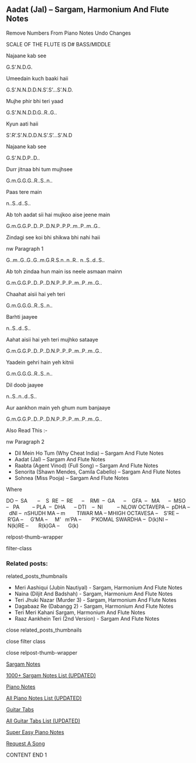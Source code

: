 
## Aadat (Jal) – Sargam, Harmonium And Flute Notes

Remove Numbers From Piano Notes
Undo Changes

SCALE OF THE FLUTE IS D# BASS/MIDDLE

Najaane kab see

G.S’.N.D.G.

Umeedain kuch baaki haii

G.S’.N.N.D.D.N.S’.S’…S’.N.D.

Mujhe phir bhi teri yaad

G.S’.N.N.D.D.G..R..G..

Kyun aati haii

S’.R’.S’.N.D.D.N.S’.S’…S’.N.D

Najaane kab see

G.S’.N.D.P..D..

Durr jitnaa bhi tum mujhsee

G.m.G.G.G..R..S..n..

Paas tere main

n..S..d..S..

Ab toh aadat sii hai mujkoo aise jeene main

G.m.G.G.P..D..P..D.N.P..P.P..m..P..m..G..

Zindagi see koi bhi shikwa bhi nahi haii

nw Paragraph 1

G..m..G..G..G..m.G.R.S.n..n..R.. n..S..d..S..

Ab toh zindaa hun main iss neele asmaan mainn

G.m.G.G.P..D..P..D.N.P..P..P..m..P..m..G..

Chaahat aisii hai yeh teri

G.m.G.G.G..R..S..n..

Barhti jaayee

n..S..d..S..

Aahat aisii hai yeh teri mujhko sataaye

G.m.G.G.P..D..P..D.N.P..P..P..m..P..m..G..

Yaadein gehri hain yeh kitnii

G.m.G.G.G..R..S..n..

Dil doob jaayee

n..S..n..d..S..

Aur aankhon main yeh ghum num banjaaye

G.m.G.G.P..D..P..D.N.P..P..P..m..P..m..G..



Also Read This :-

nw Paragraph 2



* Dil Mein Ho Tum (Why Cheat India) – Sargam And Flute Notes
* Aadat (Jal) – Sargam And Flute Notes
* Raabta (Agent Vinod) (Full Song) – Sargam And Flute Notes
* Senorita (Shawn Mendes, Camila Cabello) – Sargam And Flute Notes
* Sohnea (Miss Pooja) – Sargam And Flute Notes

Where



DO –  SA       –    S  RE  –  RE      –    RMI  –  GA      –    GFA  –   MA      –  MSO  –   PA         – PLA  –  DHA      – DTI    –  NI          – NLOW OCTAVEPA –  pDHA –  dNI –  nSHUDH MA – m        TIWAR MA – MHIGH OCTAVESA –    S’RE –     R’GA –     G’MA –     M’   m’PA –       P’KOMAL SWARDHA –  D(k)NI –       N(k)RE –       R(k)GA –      G(k)



relpost-thumb-wrapper

filter-class

### Related posts:

related_posts_thumbnails

* Meri Aashiqui (Jubin Nautiyal) - Sargam, Harmonium And Flute Notes
* Naina (Diljit And Badshah) - Sargam, Harmonium And Flute Notes
* Teri Jhuki Nazar (Murder 3) - Sargam, Harmonium And Flute Notes
* Dagabaaz Re (Dabangg 2) - Sargam, Harmonium And Flute Notes
* Teri Meri Kahani Sargam, Harmonium And Flute Notes
* Raaz Aankhein Teri (2nd Version) - Sargam And Flute Notes

close related_posts_thumbnails

close filter class

close relpost-thumb-wrapper

[Sargam Notes](https://www.notationsworld.com/sargam-notes.html)

[1000+ Sargam Notes List (UPDATED)](https://www.notationsworld.com/all-songs-list-sargam-notes.html)

[Piano Notes](https://www.notationsworld.com/piano-notes.html)

[All Piano Notes List (UPDATED)](https://www.notationsworld.com/all-songs-list-piano-notes.html)

[Guitar Tabs](https://www.notationsworld.com/guitar-tabs.html)

[All Guitar Tabs List (UPDATED)](https://www.notationsworld.com/all-songs-list-guitar-tabs.html)

[Super Easy Piano Notes](https://studywall.in/)

[Request A Song](https://www.notationsworld.com/request-a-song.html)

CONTENT END 1

